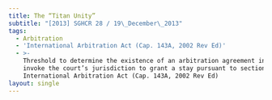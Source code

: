 ```yaml
---
title: The “Titan Unity”
subtitle: "[2013] SGHCR 28 / 19\_December\_2013"
tags:
  - Arbitration
  - 'International Arbitration Act (Cap. 143A, 2002 Rev Ed)'
  - >-
    Threshold to determine the existence of an arbitration agreement in order to
    invoke the court’s jurisdiction to grant a stay pursuant to section 6 of the
    International Arbitration Act (Cap. 143A, 2002 Rev Ed)
layout: single
---
```


